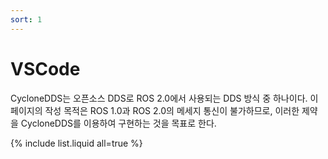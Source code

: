 ```yaml
---
sort: 1
---
```


# VSCode

CycloneDDS는 오픈소스 DDS로 ROS 2.0에서 사용되는 DDS 방식 중 하나이다. 이 페이지의 작성 목적은 ROS 1.0과 ROS 2.0의 메세지 통신이 불가하므로, 이러한 제약을 CycloneDDS를 이용하여 구현하는 것을 목표로 한다.

{% include list.liquid all=true %}
